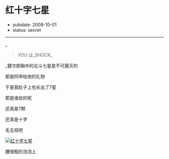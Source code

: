 # 红十字七星

- pubdate: 2008-10-01
- status: secret

--------------------------


_

> _YOU_ は_SHOCK_

_健次郎胸中的北斗七星是不可磨灭的

那是阿申给他的礼物



于是我肚子上也长出了7星

那是谁给的呢

还真是7颗

还真是十字

毛无视吧



[![红十字七星](http://farm4.static.flickr.com/3060/2904839622_f95f914654_m.jpg)](http://www.flickr.com/photos/popomore/2904839622/)





腰很粗的泡泡上
